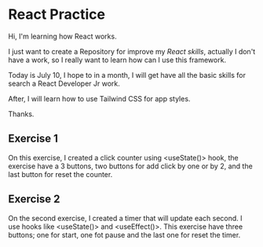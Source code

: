 # React Practice

Hi, I'm learning how React works.

I just want to create a Repository for improve my *React skills*, actually I don't have a work, so I really want to learn how can I use this framework.

Today is July 10, I hope to in a month, I will get have all the basic skills for search a React Developer Jr work.

After, I will learn how to use Tailwind CSS for app styles.

Thanks.

## Exercise 1

On this exercise, I created a click counter using <useState()> hook, the exercise have a 3 buttons, two buttons for add click by one or by 2, and the last button for reset the counter.


## Exercise 2


On the second exercise, I created a timer that will update each second. I use hooks like <useState()> and <useEffect()>. This exercise have three buttons; one for start, one fot pause and the last one for reset the timer.